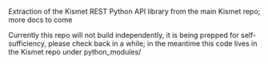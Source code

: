 Extraction of the Kismet REST Python API library from the main Kismet repo; more docs to come

Currently this repo will not build independently, it is being prepped for self-sufficiency, please check back in a while; in the meantime this code lives in the Kismet repo under python_modules/
